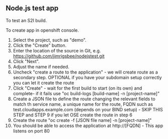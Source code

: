 Node.js test app
----------------
To test an S2I build.

To create app in openshift console.

1. Select the project, such as "demo".
2. Click the "Create" button.
3. Enter the location of the source in Git, e.g. https://github.com/jimrigsbee/nodejstest.git 
4. Click "Next".
5. Adjust the name if needed.
6. Uncheck "create a route to the application" - we will create route as a secondary step. OPTIONAL if you have your subdomain setup correctly you can let it create the route
7. Click  "Create" - wait for the first build to start (on its own) and complete- if it fails use "oc build-logs [build-name] -n [project-name]"
8. Create a JSON file to define the route changing the relevant fields to match th service name, a unique name for the route, FQDN such as test.cloudapps.example.com (depends on your BIND setup) - SKIP THIS STEP and STEP 9 if you let OSE create the route in step 6
9. Create the route "oc create -f [JSON file name] -n [project-name]"
10. You should be able to access the application at http://[FQDN] - This app listens on port 80
